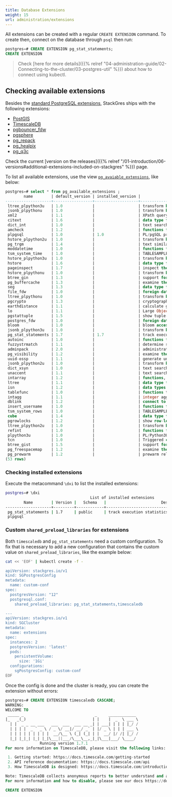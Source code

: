 ```yaml
---
title: Database Extensions
weight: 15
url: administration/extensions
---
```


All extensions can be created with a regular `CREATE EXTENSION` command. To create then, connect on the database through `psql` then run:

```sql
postgres=# CREATE EXTENSION pg_stat_statements;
CREATE EXTENSION
```
> Check [here for more details]({{% relref "04-administration-guide/02-Connecting-to-the-cluster/03-postgres-util" %}}) about how to connect using kubectl.

## Checking available extensions

Besides the [standard PostgreSQL extensions](https://www.postgresql.org/docs/current/contrib.html), StackGres ships with the following extensions:

* [PostGIS](https://github.com/postgis/postgis)
* [TimescaleDB](https://github.com/timescale/timescaledb)
* [pgbouncer_fdw](https://github.com/CrunchyData/pgbouncer_fdw)
* [pgsphere](https://github.com/akorotkov/pgsphere)
* [pg_repack](https://github.com/reorg/pg_repack)
* [pg_healpix](https://gitlab.com/ongresinc/pg_healpix)
* [pg_q3c](https://github.com/segasai/q3c)

Check the current [version on the releases]({{% relref "/01-introduction/06-versions#additional-extensions-included-on-stackgres" %}}) page.

To list all available extensions, use the view [`pg_avaiable_extensions`](https://www.postgresql.org/docs/current/view-pg-available-extensions.html), like below:

```sql
postgres=# select * from pg_available_extensions ;
        name        | default_version | installed_version |                               comment                                
--------------------+-----------------+-------------------+----------------------------------------------------------------------
 ltree_plpython3u   | 1.0             |                   | transform between ltree and plpython3u
 jsonb_plpythonu    | 1.0             |                   | transform between jsonb and plpythonu
 xml2               | 1.1             |                   | XPath querying and XSLT
 citext             | 1.6             |                   | data type for case-insensitive character strings
 dict_int           | 1.0             |                   | text search dictionary template for integers
 amcheck            | 1.2             |                   | functions for verifying relation integrity
 plpgsql            | 1.0             | 1.0               | PL/pgSQL procedural language
 hstore_plpython2u  | 1.0             |                   | transform between hstore and plpython2u
 pg_trgm            | 1.4             |                   | text similarity measurement and index searching based on trigrams
 moddatetime        | 1.0             |                   | functions for tracking last modification time
 tsm_system_time    | 1.0             |                   | TABLESAMPLE method which accepts time in milliseconds as a limit
 hstore_plpython3u  | 1.0             |                   | transform between hstore and plpython3u
 hstore             | 1.6             |                   | data type for storing sets of (key, value) pairs
 pageinspect        | 1.7             |                   | inspect the contents of database pages at a low level
 hstore_plpythonu   | 1.0             |                   | transform between hstore and plpythonu
 btree_gin          | 1.3             |                   | support for indexing common datatypes in GIN
 pg_buffercache     | 1.3             |                   | examine the shared buffer cache
 seg                | 1.3             |                   | data type for representing line segments or floating-point intervals
 file_fdw           | 1.0             |                   | foreign-data wrapper for flat file access
 ltree_plpythonu    | 1.0             |                   | transform between ltree and plpythonu
 pgcrypto           | 1.3             |                   | cryptographic functions
 earthdistance      | 1.1             |                   | calculate great-circle distances on the surface of the Earth
 lo                 | 1.1             |                   | Large Object maintenance
 pgstattuple        | 1.5             |                   | show tuple-level statistics
 postgres_fdw       | 1.0             |                   | foreign-data wrapper for remote PostgreSQL servers
 bloom              | 1.0             |                   | bloom access method - signature file based index
 jsonb_plpython3u   | 1.0             |                   | transform between jsonb and plpython3u
 pg_stat_statements | 1.7             | 1.7               | track execution statistics of all SQL statements executed
 autoinc            | 1.0             |                   | functions for autoincrementing fields
 fuzzystrmatch      | 1.1             |                   | determine similarities and distance between strings
 adminpack          | 2.0             |                   | administrative functions for PostgreSQL
 pg_visibility      | 1.2             |                   | examine the visibility map (VM) and page-level visibility info
 uuid-ossp          | 1.1             |                   | generate universally unique identifiers (UUIDs)
 jsonb_plpython2u   | 1.0             |                   | transform between jsonb and plpython2u
 dict_xsyn          | 1.0             |                   | text search dictionary template for extended synonym processing
 unaccent           | 1.1             |                   | text search dictionary that removes accents
 intarray           | 1.2             |                   | functions, operators, and index support for 1-D arrays of integers
 ltree              | 1.1             |                   | data type for hierarchical tree-like structures
 isn                | 1.2             |                   | data types for international product numbering standards
 tablefunc          | 1.0             |                   | functions that manipulate whole tables, including crosstab
 intagg             | 1.1             |                   | integer aggregator and enumerator (obsolete)
 dblink             | 1.2             |                   | connect to other PostgreSQL databases from within a database
 insert_username    | 1.0             |                   | functions for tracking who changed a table
 tsm_system_rows    | 1.0             |                   | TABLESAMPLE method which accepts number of rows as a limit
 cube               | 1.4             |                   | data type for multidimensional cubes
 pgrowlocks         | 1.2             |                   | show row-level locking information
 ltree_plpython2u   | 1.0             |                   | transform between ltree and plpython2u
 refint             | 1.0             |                   | functions for implementing referential integrity (obsolete)
 plpython3u         | 1.0             |                   | PL/Python3U untrusted procedural language
 tcn                | 1.0             |                   | Triggered change notifications
 btree_gist         | 1.5             |                   | support for indexing common datatypes in GiST
 pg_freespacemap    | 1.2             |                   | examine the free space map (FSM)
 pg_prewarm         | 1.2             |                   | prewarm relation data
(53 rows)
```
> 


### Checking installed extensions

Execute the metacommand `\dxi` to list the installed extensions:

```bash
postgres=# \dxi
                                     List of installed extensions
        Name        | Version |   Schema   |                        Description                        
--------------------+---------+------------+-----------------------------------------------------------
 pg_stat_statements | 1.7     | public     | track execution statistics of all SQL statements executed
 plpgsql     
```

### Custom `shared_preload_libraries` for extensions

Both `timescaledb` and `pg_stat_statements` need a custom configuration. To fix that is necessary to add a new configuration that contains the custom value on `shared_preload_libraries`, like the example below:

```bash
cat << 'EOF' | kubectl create -f -

apiVersion: stackgres.io/v1
kind: SGPostgresConfig
metadata:
  name: custom-conf
spec:
  postgresVersion: "12"
  postgresql.conf:
    shared_preload_libraries: pg_stat_statements,timescaledb

---
apiVersion: stackgres.io/v1
kind: SGCluster
metadata:
  name: extensions
spec:
  instances: 2
  postgresVersion: 'latest'
  pods:
    persistentVolume: 
      size: '1Gi'
  configurations:
    sgPostgresConfig: custom-conf
EOF
```

Once the config is done and the cluster is ready, you can create the extension without errors:

```sql
postgres=# CREATE EXTENSION timescaledb CASCADE;
WARNING:  
WELCOME TO
 _____ _                               _     ____________  
|_   _(_)                             | |    |  _  \ ___ \ 
  | |  _ _ __ ___   ___  ___  ___ __ _| | ___| | | | |_/ / 
  | | | |  _ ` _ \ / _ \/ __|/ __/ _` | |/ _ \ | | | ___ \ 
  | | | | | | | | |  __/\__ \ (_| (_| | |  __/ |/ /| |_/ /
  |_| |_|_| |_| |_|\___||___/\___\__,_|_|\___|___/ \____/
               Running version 1.7.1
For more information on TimescaleDB, please visit the following links:

 1. Getting started: https://docs.timescale.com/getting-started
 2. API reference documentation: https://docs.timescale.com/api
 3. How TimescaleDB is designed: https://docs.timescale.com/introduction/architecture

Note: TimescaleDB collects anonymous reports to better understand and assist our users.
For more information and how to disable, please see our docs https://docs.timescaledb.com/using-timescaledb/telemetry.

CREATE EXTENSION
```